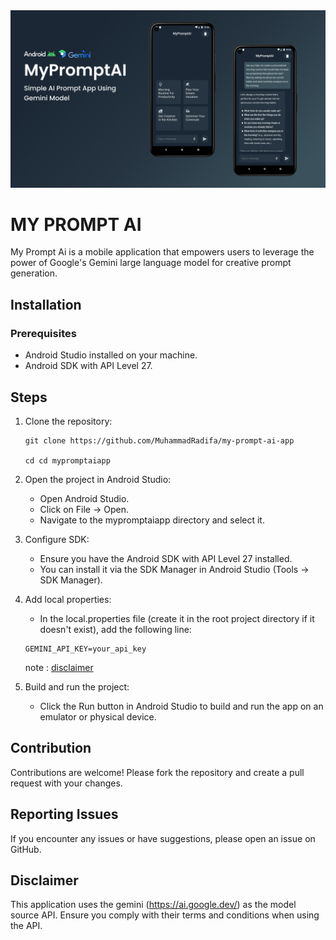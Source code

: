 <img src="./Thumbnail.png"/>

# <b>MY PROMPT AI</b>

<p>
My Prompt Ai is a mobile application that empowers users to leverage the power of Google's Gemini large language model for creative prompt generation.
</p>


## Installation

### Prerequisites

- Android Studio installed on your machine.
- Android SDK with API Level 27.

## Steps

1. Clone the repository:

   ```
   git clone https://github.com/MuhammadRadifa/my-prompt-ai-app

   cd cd mypromptaiapp
   ```

2. Open the project in Android Studio:

   - Open Android Studio.
   - Click on File -> Open.
   - Navigate to the mypromptaiapp directory and select it.

3. Configure SDK:

   - Ensure you have the Android SDK with API Level 27 installed.
   - You can install it via the SDK Manager in Android Studio (Tools -> SDK Manager).

4. Add local properties:

   - In the local.properties file (create it in the root project directory if it doesn't exist), add the following line:

   ```
   GEMINI_API_KEY=your_api_key
   ```

   note : [disclaimer](#disclaimer)

5. Build and run the project:

   - Click the Run button in Android Studio to build and run the app on an emulator or physical device.

## Contribution

Contributions are welcome! Please fork the repository and create a pull request with your changes.

## Reporting Issues

If you encounter any issues or have suggestions, please open an issue on GitHub.

## Disclaimer

This application uses the gemini (https://ai.google.dev/) as the model source API. Ensure you comply with their terms and conditions when using the API.
